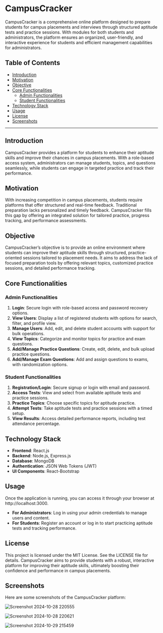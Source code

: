 # CampusCracker

CampusCracker is a comprehensive online platform designed to prepare students for campus placements and interviews through structured aptitude tests and practice sessions. With modules for both students and administrators, the platform ensures an organized, user-friendly, and interactive experience for students and efficient management capabilities for administrators.

## Table of Contents
- [Introduction](#introduction)
- [Motivation](#motivation)
- [Objective](#objective)
- [Core Functionalities](#core-functionalities)
  - [Admin Functionalities](#admin-functionalities)
  - [Student Functionalities](#student-functionalities)
- [Technology Stack](#technology-stack)
- [Usage](#usage)
- [License](#license)
- [Screenshots](#screenshots)

---

## Introduction
CampusCracker provides a platform for students to enhance their aptitude skills and improve their chances in campus placements. With a role-based access system, administrators can manage students, topics, and questions seamlessly, while students can engage in targeted practice and track their performance.

## Motivation
With increasing competition in campus placements, students require platforms that offer structured and real-time feedback. Traditional preparation lacks personalized and timely feedback. CampusCracker fills this gap by offering an integrated solution for tailored practice, progress tracking, and performance assessments.

## Objective
CampusCracker’s objective is to provide an online environment where students can improve their aptitude skills through structured, practice-oriented sessions tailored to placement needs. It aims to address the lack of focused preparation tools by offering relevant topics, customized practice sessions, and detailed performance tracking.

## Core Functionalities

### Admin Functionalities
1. **Login**: Secure login with role-based access and password recovery options.
2. **View Users**: Display a list of registered students with options for search, filter, and profile view.
3. **Manage Users**: Add, edit, and delete student accounts with support for bulk operations.
4. **View Topics**: Categorize and monitor topics for practice and exam questions.
5. **Add/Manage Practice Questions**: Create, edit, delete, and bulk upload practice questions.
6. **Add/Manage Exam Questions**: Add and assign questions to exams, with randomization options.

### Student Functionalities
1. **Registration/Login**: Secure signup or login with email and password.
2. **Access Tests**: View and select from available aptitude tests and practice sessions.
3. **Practice Topics**: Choose specific topics for aptitude practice.
4. **Attempt Tests**: Take aptitude tests and practice sessions with a timed setup.
5. **View Results**: Access detailed performance reports, including test attendance percentage.

## Technology Stack
- **Frontend**: React.js
- **Backend**: Node.js, Express.js
- **Database**: MongoDB
- **Authentication**: JSON Web Tokens (JWT)
- **UI Components**: React-Bootstrap

## Usage
Once the application is running, you can access it through your browser at http://localhost:3000.
- **For Administrators**: Log in using your admin credentials to manage users and content.
- **For Students**: Register an account or log in to start practicing aptitude tests and tracking performance.

## License
This project is licensed under the MIT License. See the LICENSE file for details.
CampusCracker aims to provide students with a robust, interactive platform for improving their aptitude skills, ultimately boosting their confidence and performance in campus placements.

## Screenshots
Here are some screenshots of the CampusCracker platform:

![Screenshot 2024-10-28 220555](https://github.com/user-attachments/assets/5b1e4838-fe87-4146-b627-29ec671b92ea)

![Screenshot 2024-10-28 220621](https://github.com/user-attachments/assets/94b00fb2-bc42-4645-8918-1e18815c78d4)

![Screenshot 2024-10-29 215459](https://github.com/user-attachments/assets/5e2f4ebf-5edd-4e82-9f12-29bc36f642f2)




